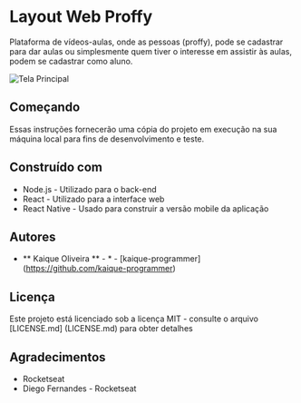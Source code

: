 # Layout Web Proffy

Plataforma de vídeos-aulas, onde as pessoas (proffy), pode se cadastrar para dar aulas ou simplesmente quem tiver o interesse em assistir às aulas, podem se cadastrar como aluno.

![Tela Principal](https://github.com/kaique-programmer/Layout_Web_Proffy/blob/master/.github/recorte_barber.png)

## Começando

Essas instruções fornecerão uma cópia do projeto em execução na sua máquina local para fins de desenvolvimento e teste.

## Construído com

* Node.js - Utilizado para o back-end
* React - Utilizado para a interface web
* React Native - Usado para construir a versão mobile da aplicação

## Autores

* ** Kaique Oliveira ** - * - [kaique-programmer] (https://github.com/kaique-programmer)

## Licença

Este projeto está licenciado sob a licença MIT - consulte o arquivo [LICENSE.md] (LICENSE.md) para obter detalhes

## Agradecimentos

* Rocketseat
* Diego Fernandes - Rocketseat
